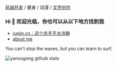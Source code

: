 [前端开发](https://juejin.cn/user/958429872534056) / 健身 / 动漫 / [文字创作](https://www.zhihu.com/people/bu-shuo-xing-bu-xing-99)
### Hi 👋 欢迎光临，你也可以从以下地方找到我

- [juejin.cn：这个杀手不太冷静](https://juejin.cn/user/958429872534056/posts)
- [about me](https://yanxugong.github.io/blog/)

You can't stop the waves, but you can learn to surf.

![yanxugong github stats](https://github-readme-stats.vercel.app/api?username=yanxugong&show_icons=true)
